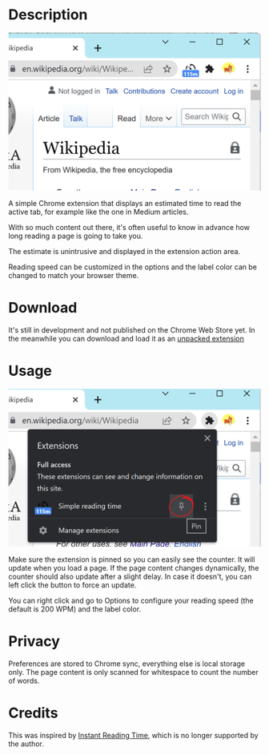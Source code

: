 # Description

![Main view](screenshots/main.png)

A simple Chrome extension that displays an estimated time to read the active tab, for example like the one in Medium articles.

With so much content out there, it's often useful to know in advance how long reading a page is going to take you.

The estimate is unintrusive and displayed in the extension action area.

Reading speed can be customized in the options and the label color can be changed to match your browser theme.

# Download

It's still in development and not published on the Chrome Web Store yet. In the meanwhile you can download and load it as an [unpacked extension](https://developer.chrome.com/docs/extensions/mv3/getstarted/#unpacked)

# Usage

![Pin the extension](screenshots/pin.png)

Make sure the extension is pinned so you can easily see the counter. It will update when you load a page. If the page content changes dynamically, the counter should also update after a slight delay. In case it doesn't, you can left click the button to force an update.

You can right click and go to Options to configure your reading speed (the default is 200 WPM) and the label color.

# Privacy

Preferences are stored to Chrome sync, everything else is local storage only. The page content is only scanned for whitespace to count the number of words.

# Credits

This was inspired by [Instant Reading Time](https://github.com/umpox/ReadingTime-BrowserExtension), which is no longer supported by the author.